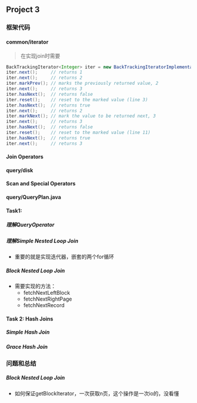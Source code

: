 ## Project 3
### 框架代码
#### common/iterator
> 在实现join时需要

``` java
BackTrackingIterator<Integer> iter = new BackTrackingIteratorImplementation();
iter.next();     // returns 1
iter.next();     // returns 2
iter.markPrev(); // marks the previously returned value, 2
iter.next();     // returns 3
iter.hasNext();  // returns false
iter.reset();    // reset to the marked value (line 3)
iter.hasNext();  // returns true
iter.next();     // returns 2
iter.markNext(); // mark the value to be returned next, 3
iter.next();     // returns 3
iter.hasNext();  // returns false
iter.reset();    // reset to the marked value (line 11)
iter.hasNext();  // returns true
iter.next();     // returns 3
```

#### Join Operators
#### query/disk
#### Scan and Special Operators
#### query/QueryPlan.java
#### Task1:
##### 理解QueryOperator
##### 理解Simple Nested Loop Join
* 重要的就是实现迭代器，嵌套的两个for循环
##### Block Nested Loop Join
* 需要实现的方法：
  * fetchNextLeftBlock
  * fetchNextRightPage
  * fetchNextRecord
#### Task 2: Hash Joins
##### Simple Hash Join
##### Grace Hash Join
### 问题和总结
##### Block Nested Loop Join
* 如何保证getBlockIterator，一次获取n页，这个操作是一次io的，没看懂